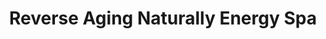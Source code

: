 ---
title: "Reverse Aging Naturally Energy Spa"
url: /pittsburgh/reverse-aging-naturally-energy-spa/
shop: beauty
---